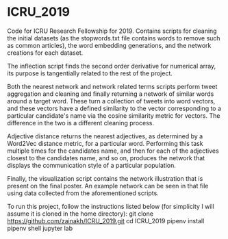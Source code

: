 # ICRU_2019
Code for ICRU Research Fellowship for 2019. Contains scripts for cleaning the initial datasets (as the stopwords.txt file contains words to remove such as common articles), the word embedding generations, and the network creations for each dataset. 

The inflection script finds the second order derivative for numerical array, its purpose is tangentially related to the rest of the project. 

Both the nearest network and network related terms scripts perform tweet aggregation and cleaning and finally returning a network of similar words around a target word. These turn a collection of tweets into word vectors, and these vectors have a defined similarity to the vector corresponding to a particular candidate's name via the cosine similarity metric for vectors. The difference in the two is a different cleaning process. 

Adjective distance returns the nearest adjectives, as determined by a Word2Vec distance metric, for a particular word. Performing this task multiple times for the candidates name, and then for each of the adjectives closest to the candidates name, and so on, produces the network that displays the communication style of a particular population.  

Finally, the visualization script contains the network illustration that is present on the final poster. An example network can be seen in that file using data collected from the aforementioned scripts. 

To run this project, follow the instructions listed below (for simplicity I will assume it is cloned in the home directory): 
  git clone https://github.com/zainakh/ICRU_2019.git
  cd ICRU_2019
  pipenv install 
  pipenv shell
  jupyter lab
 
